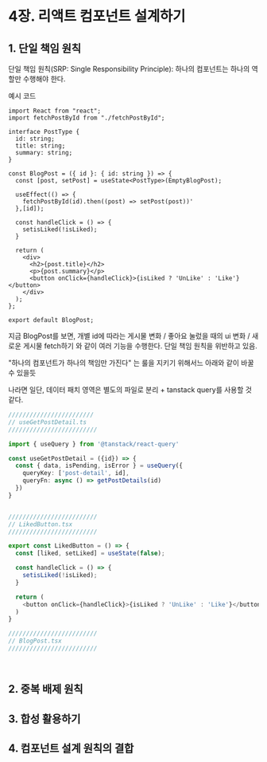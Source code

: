 # 4장. 리액트 컴포넌트 설계하기

## 1. 단일 책임 원칙

단일 책임 원칙(SRP: Single Responsibility Principle): 하나의 컴포넌트는 하나의 역할만 수행해야 한다.

예시 코드

```tsx
import React from "react";
import fetchPostById from "./fetchPostById";

interface PostType {
  id: string;
  title: string;
  summary: string;
}

const BlogPost = ({ id }: { id: string }) => {
  const [post, setPost] = useState<PostType>(EmptyBlogPost);  

  useEffect(() => {
    fetchPostById(id).then((post) => setPost(post))'
  },[id]);

  const handleClick = () => {
    setisLiked(!isLiked);
  }

  return (
    <div>
      <h2>{post.title}</h2>
      <p>{post.summary}</p>
      <button onClick={handleClick}>{isLiked ? 'UnLike' : 'Like'}</button>
    </div>
  );
};

export default BlogPost;
```

지금 BlogPost를 보면, 개별 id에 따라는 게시물 변화 / 좋아요 눌렀을 때의 ui 변화 / 새로운 게시물 fetch하기 와 같이 여러 기능을 수행한다.
단일 책임 원칙을 위반하고 있음.

"하나의 컴포넌트가 하나의 책임만 가진다" 는 룰을 지키기 위해서느 아래와 같이 바꿀 수 있을듯

나라면 일단, 데이터 패치 영역은 별도의 파일로 분리 + tanstack query를 사용할 것 같다.

```ts
////////////////////////
// useGetPostDetail.ts
/////////////////////////

import { useQuery } from '@tanstack/react-query'

const useGetPostDetail = ({id}) => {
  const { data, isPending, isError } = useQuery({
    queryKey: ['post-detail', id],
    queryFn: async () => getPostDetails(id)
  })
}


/////////////////////////
// LikedButton.tsx
/////////////////////////

export const LikedButton = () => {
  const [liked, setLiked] = useState(false);

  const handleClick = () => {
    setisLiked(!isLiked);
  }

  return (
    <button onClick={handleClick}>{isLiked ? 'UnLike' : 'Like'}</button>
  )
}

/////////////////////////
// BlogPost.tsx
/////////////////////////




```



## 2. 중복 배제 원칙

## 3. 합성 활용하기

## 4. 컴포넌트 설계 원칙의 결합
